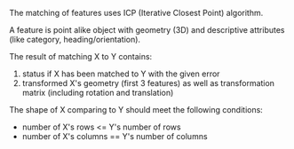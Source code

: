 The matching of features uses ICP (Iterative Closest Point) algorithm.

A feature is point alike object with geometry (3D) and descriptive attributes (like category, heading/orientation).

The result of matching X to Y contains:

1. status if X has been matched to Y with the given error
2. transformed X's geometry (first 3 features) as well as transformation matrix (including rotation and translation)

The shape of X comparing to Y should meet the following conditions:

* number of X's rows <= Y's number of rows
* number of X's columns == Y's number of columns